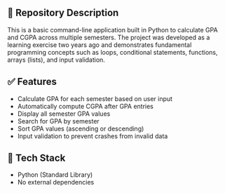 ## 📌 Repository Description

This is a basic command-line application built in Python to calculate GPA and CGPA across multiple semesters. The project was developed as a learning exercise two years ago and demonstrates fundamental programming concepts such as loops, conditional statements, functions, arrays (lists), and input validation.

## ✅ Features
- Calculate GPA for each semester based on user input  
- Automatically compute CGPA after GPA entries  
- Display all semester GPA values  
- Search for GPA by semester  
- Sort GPA values (ascending or descending)  
- Input validation to prevent crashes from invalid data  

## 📂 Tech Stack
- Python (Standard Library)  
- No external dependencies
